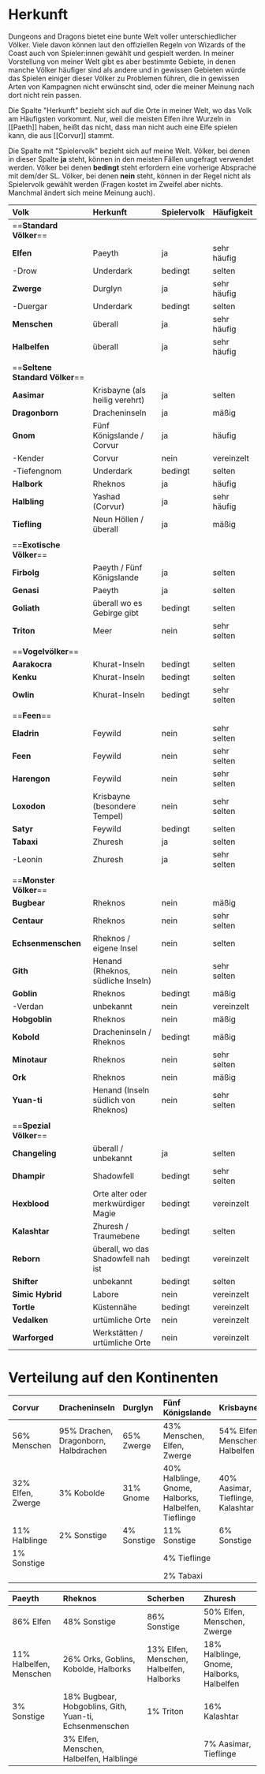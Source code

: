 # Herkunft
Dungeons and Dragons bietet eine bunte Welt voller unterschiedlicher Völker. Viele davon können laut den offiziellen Regeln von Wizards of the Coast auch von Spieler:innen gewählt und gespielt werden. In meiner Vorstellung von meiner Welt gibt es aber bestimmte Gebiete, in denen manche Völker häufiger sind als andere und in gewissen Gebieten würde das Spielen einiger dieser Völker zu Problemen führen, die in gewissen Arten von Kampagnen nicht erwünscht sind, oder die meiner Meinung nach dort nicht rein passen. 

Die Spalte "Herkunft" bezieht sich auf die Orte in meiner Welt, wo das Volk am Häufigsten vorkommt. Nur, weil die meisten Elfen ihre Wurzeln in [[Paeth]] haben, heißt das nicht, dass man nicht auch eine Elfe spielen kann, die aus [[Corvur]] stammt.

Die Spalte mit "Spielervolk" bezieht sich auf meine Welt. Völker, bei denen in dieser Spalte **ja** steht, können in den meisten Fällen ungefragt verwendet werden. Völker bei denen **bedingt** steht erfordern eine vorherige Absprache mit dem/der SL. Völker, bei denen **nein** steht, können in der Regel nicht als Spielervolk gewählt werden (Fragen kostet im Zweifel aber nichts. Manchmal ändert sich meine Meinung auch).

| Volk                            | Herkunft                            | Spielervolk | Häufigkeit  |
| :------------------------------ | :---------------------------------- | :---------- | ----------- |
| ==**Standard Völker**==         |                                     |             |             |
| **Elfen**                       | Paeyth                              | ja          | sehr häufig |
| -Drow                           | Underdark                           | bedingt     | selten      |
| **Zwerge**                      | Durglyn                             | ja          | sehr häufig |
| -Duergar                        | Underdark                           | bedingt     | selten      |
| **Menschen**                    | überall                             | ja          | sehr häufig |
| **Halbelfen**                   | überall                             | ja          | sehr häufig |
|                                 |                                     |             |             |
| ==**Seltene Standard Völker**== |                                     |             |             |
| **Aasimar**                     | Krisbayne (als heilig verehrt)      | ja          | selten      |
| **Dragonborn**                  | Dracheninseln                       | ja          | mäßig       |
| **Gnom**                        | Fünf Königslande / Corvur           | ja          | häufig      |
| -Kender                         | Corvur                              | nein        | vereinzelt  |
| -Tiefengnom                     | Underdark                           | bedingt     | selten      |
| **Halbork**                     | Rheknos                             | ja          | häufig      |
| **Halbling**                    | Yashad (Corvur)                     | ja          | sehr häufig |
| **Tiefling**                    | Neun Höllen / überall               | ja          | mäßig       |
|                                 |                                     |             |             |
| ==**Exotische Völker**==        |                                     |             |             |
| **Firbolg**                     | Paeyth / Fünf Königslande           | ja          | selten      |
| **Genasi**                      | Paeyth                              | ja          | selten      |
| **Goliath**                     | überall wo es Gebirge gibt          | bedingt     | selten      |
| **Triton**                      | Meer                                | nein        | sehr selten |
|                                 |                                     |             |             |
| ==**Vogelvölker**==             |                                     |             |             |
| **Aarakocra**                   | Khurat-Inseln                       | bedingt     | selten      |
| **Kenku**                       | Khurat-Inseln                       | bedingt     | selten      |
| **Owlin**                       | Khurat-Inseln                       | bedingt     | sehr selten |
|                                 |                                     |             |             |
| ==**Feen**==                    |                                     |             |             |
| **Eladrin**                     | Feywild                             | nein        | sehr selten |
| **Feen**                        | Feywild                             | nein        | sehr selten |
| **Harengon**                    | Feywild                             | nein        | sehr selten |
| **Loxodon**                     | Krisbayne (besondere Tempel)        | nein        | sehr selten |
| **Satyr**                       | Feywild                             | bedingt     | selten      |
| **Tabaxi**                      | Zhuresh                             | ja          | selten      |
| -Leonin                         | Zhuresh                             | ja          | sehr selten |
|                                 |                                     |             |             |
| ==**Monster Völker**==          |                                     |             |             |
| **Bugbear**                     | Rheknos                             | nein        | mäßig       |
| **Centaur**                     | Rheknos                             | nein        | sehr selten |
| **Echsenmenschen**              | Rheknos / eigene Insel              | nein        | selten      |
| **Gith**                        | Henand (Rheknos, südliche Inseln)   | nein        | sehr selten |
| **Goblin**                      | Rheknos                             | bedingt     | mäßig       |
| -Verdan                         | unbekannt                           | nein        | vereinzelt  |
| **Hobgoblin**                   | Rheknos                             | nein        | mäßig       |
| **Kobold**                      | Dracheninseln / Rheknos             | bedingt     | mäßig       |
| **Minotaur**                    | Rheknos                             | nein        | sehr selten |
| **Ork**                         | Rheknos                             | nein        | mäßig       |
| **Yuan-ti**                     | Henand (Inseln südlich von Rheknos) | nein        | sehr selten |
|                                 |                                     |             |             |
| ==**Spezial Völker**==          |                                     |             |             |
| **Changeling**                  | überall / unbekannt                 | ja          | selten      |
| **Dhampir**                     | Shadowfell                          | bedingt     | sehr selten |
| **Hexblood**                    | Orte alter oder merkwürdiger Magie  | bedingt     | vereinzelt  |
| **Kalashtar**                   | Zhuresh / Traumebene                | bedingt     | selten      |
| **Reborn**                      | überall, wo das Shadowfell nah ist  | bedingt     | vereinzelt  |
| **Shifter**                     | unbekannt                           | bedingt     | selten      |
| **Simic Hybrid**                | Labore                              | nein        | vereinzelt  |
| **Tortle**                      | Küstennähe                          | bedingt     | vereinzelt  |
| **Vedalken**                    | urtümliche Orte                     | nein        | vereinzelt  |
| **Warforged**                   | Werkstätten / urtümliche Orte       | nein        | vereinzelt  |


# Verteilung auf den Kontinenten
Corvur | Dracheninseln | Durglyn | Fünf Königslande | Krisbayne
:---|:---|:---|:---|:---
56% Menschen | 95% Drachen, Dragonborn, Halbdrachen | 65% Zwerge | 43% Menschen, Elfen, Zwerge | 54% Elfen, Menschen, Halbelfen
32% Elfen, Zwerge | 3% Kobolde | 31% Gnome | 40% Halblinge, Gnome, Halborks, Halbelfen, Tieflinge | 40% Aasimar, Tieflinge, Kalashtar
11% Halblinge | 2% Sonstige | 4% Sonstige | 11% Sonstige | 6% Sonstige
1% Sonstige |  |  | 4% Tieflinge | 
|  |  |  | 2% Tabaxi | 

| Paeyth                  | Rheknos                                                | Scherben                                 | Zhuresh                                   |
| :---------------------- | :----------------------------------------------------- | :--------------------------------------- | :---------------------------------------- |
| 86% Elfen               | 48% Sonstige                                           | 86% Sonstige                             | 50% Elfen, Menschen, Zwerge               |
| 11% Halbelfen, Menschen | 26% Orks, Goblins, Kobolde, Halborks                   | 13% Elfen, Menschen, Halbelfen, Halborks | 18% Halblinge, Gnome, Halborks, Halbelfen |
| 3% Sonstige             | 18% Bugbear, Hobgoblins, Gith, Yuan-ti, Echsenmenschen | 1% Triton                                | 16% Kalashtar                             |
|                         | 3% Elfen, Menschen, Halbelfen, Halblinge               |                                          | 7% Aasimar, Tieflinge                     |

